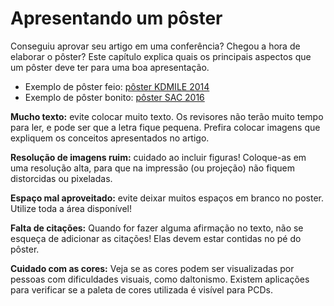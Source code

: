 # Apresentando um pôster

Conseguiu aprovar seu artigo em uma conferência? Chegou a hora de elaborar o pôster? Este capítulo explica quais os 
principais aspectos que um pôster deve ter para uma boa apresentação.

* Exemplo de pôster feio: [pôster KDMILE 2014](imagens/posters/poster%20%5BKDMILE%202014%5D.pdf)
* Exemplo de pôster bonito: [pôster SAC 2016](imagens/posters/poster%20%5BSAC%202016%5D.pdf)

**Mucho texto:** evite colocar muito texto. Os revisores não terão muito tempo para ler, e pode ser que a letra fique 
pequena. Prefira colocar imagens que expliquem os conceitos apresentados no artigo.

**Resolução de imagens ruim:** cuidado ao incluir figuras! Coloque-as em uma resolução alta, para que na impressão 
(ou projeção) não fiquem distorcidas ou pixeladas.

**Espaço mal aproveitado:** evite deixar muitos espaços em branco no poster. Utilize toda a área disponível!

**Falta de citações:** Quando for fazer alguma afirmação no texto, não se esqueça de adicionar as citações! Elas devem
estar contidas no pé do pôster.

**Cuidado com as cores:** Veja se as cores podem ser visualizadas por pessoas com dificuldades visuais, como daltonismo.
Existem aplicações para verificar se a paleta de cores utilizada é visível para PCDs.